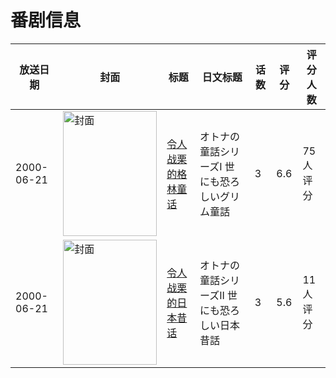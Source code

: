# 番剧信息

|放送日期|封面|标题|日文标题|话数|评分|评分人数|
|---|---|---|---|---|---|---|
|2000-06-21|<img src="//lain.bgm.tv/pic/cover/c/c9/66/18826_XQNxk.jpg" alt="封面" style="width:150px;height:200px;object-fit:cover;">|[令人战栗的格林童话](https://bangumi.tv/subject/18826)|オトナの童話シリーズI 世にも恐ろしいグリム童話|3|6.6|75人评分|
|2000-06-21|<img src="//lain.bgm.tv/pic/cover/c/99/04/18827_Ex3Dz.jpg" alt="封面" style="width:150px;height:200px;object-fit:cover;">|[令人战栗的日本昔话](https://bangumi.tv/subject/18827)|オトナの童話シリーズII 世にも恐ろしい日本昔話|3|5.6|11人评分|
